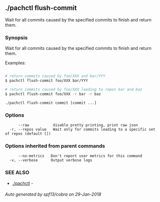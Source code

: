 ## ./pachctl flush-commit

Wait for all commits caused by the specified commits to finish and return them.

### Synopsis


Wait for all commits caused by the specified commits to finish and return them.

Examples:

```sh

# return commits caused by foo/XXX and bar/YYY
$ pachctl flush-commit foo/XXX bar/YYY

# return commits caused by foo/XXX leading to repos bar and baz
$ pachctl flush-commit foo/XXX -r bar -r baz

```

```
./pachctl flush-commit commit [commit ...]
```

### Options

```
      --raw           disable pretty printing, print raw json
  -r, --repos value   Wait only for commits leading to a specific set of repos (default [])
```

### Options inherited from parent commands

```
      --no-metrics   Don't report user metrics for this command
  -v, --verbose      Output verbose logs
```

### SEE ALSO
* [./pachctl](./pachctl.md)	 - 

###### Auto generated by spf13/cobra on 29-Jan-2018

